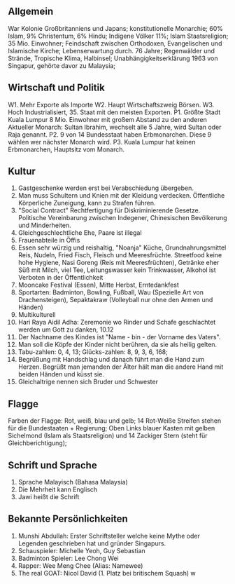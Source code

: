 ## Allgemein
War Kolonie Großbritanniens und Japans;
konstitutionelle Monarchie; 
60% Islam, 9% Christentum, 6% Hindu; 
Indigene Völker 11%;
Islam Staatsreligion;
35 Mio. Einwohner; 
Feindschaft zwischen Orthodoxen, Evangelischen und Islamische Kirche;
Lebenserwartung durch. 76 Jahre;
Regenwälder und Strände, Tropische Klima, Halbinsel;
Unabhängigkeitserklärung 1963 von Singapur, gehörte davor zu Malaysia;
## Wirtschaft und Politik
W1. Mehr Exporte als Importe
W2. Haupt Wirtschaftszweig Börsen.
W3. Hoch Industrialisiert, 35. Staat mit den meisten Exporten. 
P1. Größte Stadt Kuala Lumpur 8 Mio. Einwohner mit großem Abstand zu den anderen
	Aktueller Monarch: Sultan Ibrahim, wechselt alle 5 Jahre, wird Sultan oder Raja genannt.
P2. 9 von 14 Bundesstaat haben Erbmonarchen. Diese 9 wählen wer nächster Monarch wird. 
P3. Kuala Lumpur hat keinen Erbmonarchen, Hauptsitz vom Monarch.
## Kultur
1. Gastgeschenke werden erst bei Verabschiedung übergeben. 
2. Man muss Schultern und Knien mit der Kleidung verdecken. Öffentliche Körperliche Zuneigung, kann zu Strafen führen. 
3. "Social Contract" Rechtfertigung für Diskriminierende Gesetze. Politische Vereinbarung zwischen Indegener, Chinesischen Bevölkerung und Minderheiten.
4. Gleichgeschlechtliche Ehe, Paare ist illegal
5. Frauenabteile in Öffis
6. Essen sehr würzig und reishaltig, "Noanja" Küche, Grundnahrungsmittel Reis, Nudeln, Fried Fisch, Fleisch und Meeresfrüchte. Streetfood keine hohe Hygiene, Nasi Goreng (Reis mit Meeresfrüchten), Getränke eher Süß mit Milch, viel Tee, Leitungswasser kein Trinkwasser, Alkohol ist Verboten in der Öffentlichkeit
7. Mooncake Festival (Essen), Mitte Herbst, Erntedankfest
8. Sportarten: Badminton, Bowling, Fußball, Wau (Spezielle Art von Drachensteigen), 
   Sepaktakraw (Volleyball nur ohne den Armen und Händen)
9. Multikulturell
10. Hari Raya Aidil Adha: Zeremonie wo Rinder und Schafe geschlachtet werden um Gott zu danken, 10.12
11. Der Nachname des Kindes ist "Name - bin - der Vorname des Vaters". 
12. Man soll die Köpfe der Kinder nicht berühren, da sie als heilig gelten. 
13. Tabu-zahlen: 0, 4, 13; Glücks-zahlen: 8, 9, 3, 6, 168;
14. Begrüßung mit Handschlag und danach führt man die Hand zum Herzen. Begrüßt man jemanden der Älter hält man die andere Hand mit beiden Händen und küsst sie.
15. Gleichaltrige nennen sich Bruder und Schwester

## Flagge
Farben der Flagge: Rot, weiß, blau und gelb; 
14 Rot-Weiße Streifen stehen für die Bundestaaten + Regierung;
Oben Links blauer Kasten mit gelben Sichelmond (Islam als Staatsreligion) und 14 Zackiger Stern (steht für Gleichberichtigung);

## Schrift und Sprache
1. Sprache Malayisch (Bahasa Malaysia)
2. Die Mehrheit kann Englisch
3. Jawi heißt die Schrift
## Bekannte Persönlichkeiten
1. Munshi Abdullah: Erster Schriftsteller welche keine Mythe oder Legenden geschrieben hat und gründer Singapurs.
2. Schauspieler: Michelle Yeoh, Guy Sebastian
3. Badminton Spieler:  Lee Chong Wei
4. Rapper: Wee Meng Chee (Alias: Namewee)
5. The real GOAT: Nicol David (1. Platz bei britischem Squash) w